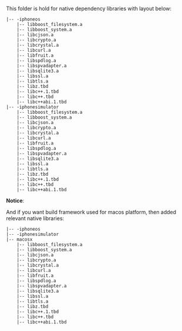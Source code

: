 This folder is hold for native dependency libraries with layout below:

```
|-- -iphoneos
    |-- libboost_filesystem.a
    |-- libboost_system.a
    |-- libcjson.a
    |-- libcrypto.a
    |-- libcrystal.a
    |-- libcurl.a
    |-- libfruit.a
    |-- libspdlog.a
    |-- libspvadapter.a
    |-- libsqlite3.a
    |-- libssl.a
    |-- libtls.a
    |-- libz.tbd
    |-- libc++.1.tbd
    |-- libc++.tbd
    |-- libc++abi.1.tbd
|-- -iphonesimulator
    |-- libboost_filesystem.a
    |-- libboost_system.a
    |-- libcjson.a
    |-- libcrypto.a
    |-- libcrystal.a
    |-- libcurl.a
    |-- libfruit.a
    |-- libspdlog.a
    |-- libspvadapter.a
    |-- libsqlite3.a
    |-- libssl.a
    |-- libtls.a
    |-- libz.tbd
    |-- libc++.1.tbd
    |-- libc++.tbd
    |-- libc++abi.1.tbd
```

**Notice**:

And if you want build framework used for macos platform, then added relevant native libraries:

```
|-- -iphoneos
|-- -iphonesimulator
|-- macosx
    |-- libboost_filesystem.a
    |-- libboost_system.a
    |-- libcjson.a
    |-- libcrypto.a
    |-- libcrystal.a
    |-- libcurl.a
    |-- libfruit.a
    |-- libspdlog.a
    |-- libspvadapter.a
    |-- libsqlite3.a
    |-- libssl.a
    |-- libtls.a
    |-- libz.tbd
    |-- libc++.1.tbd
    |-- libc++.tbd
    |-- libc++abi.1.tbd
```
